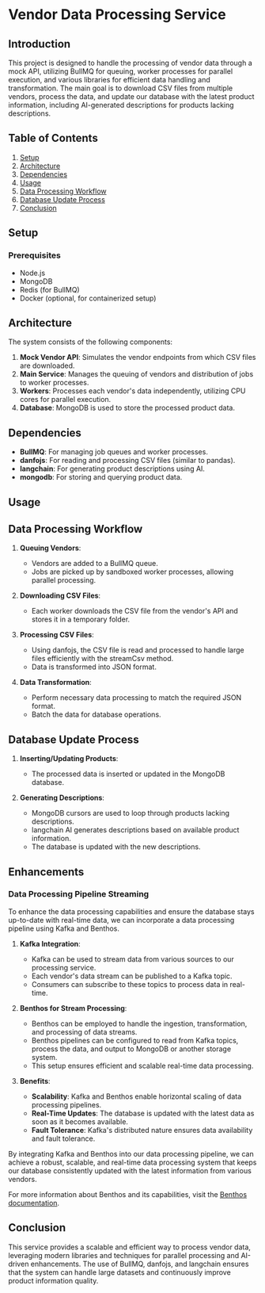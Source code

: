 
# Vendor Data Processing Service

## Introduction

This project is designed to handle the processing of vendor data through a mock API, utilizing BullMQ for queuing, worker processes for parallel execution, and various libraries for efficient data handling and transformation. The main goal is to download CSV files from multiple vendors, process the data, and update our database with the latest product information, including AI-generated descriptions for products lacking descriptions.

## Table of Contents

1. [Setup](#setup)
2. [Architecture](#architecture)
3. [Dependencies](#dependencies)
4. [Usage](#usage)
5. [Data Processing Workflow](#data-processing-workflow)
6. [Database Update Process](#database-update-process)
7. [Conclusion](#conclusion)

## Setup

### Prerequisites

- Node.js
- MongoDB
- Redis (for BullMQ)
- Docker (optional, for containerized setup)


## Architecture

The system consists of the following components:

1. **Mock Vendor API**: Simulates the vendor endpoints from which CSV files are downloaded.
2. **Main Service**: Manages the queuing of vendors and distribution of jobs to worker processes.
3. **Workers**: Processes each vendor's data independently, utilizing CPU cores for parallel execution.
4. **Database**: MongoDB is used to store the processed product data.

## Dependencies

- **BullMQ**: For managing job queues and worker processes.
- **danfojs**: For reading and processing CSV files (similar to pandas).
- **langchain**: For generating product descriptions using AI.
- **mongodb**: For storing and querying product data.

## Usage

## Data Processing Workflow

1. **Queuing Vendors**:
   - Vendors are added to a BullMQ queue.
   - Jobs are picked up by sandboxed worker processes, allowing parallel processing.

2. **Downloading CSV Files**:
   - Each worker downloads the CSV file from the vendor's API and stores it in a temporary folder.

3. **Processing CSV Files**:
   - Using danfojs, the CSV file is read and processed to handle large files efficiently with the streamCsv method.
   - Data is transformed into JSON format.

4. **Data Transformation**:
   - Perform necessary data processing to match the required JSON format.
   - Batch the data for database operations.

## Database Update Process

1. **Inserting/Updating Products**:
   - The processed data is inserted or updated in the MongoDB database.

2. **Generating Descriptions**:
   - MongoDB cursors are used to loop through products lacking descriptions.
   - langchain AI generates descriptions based on available product information.
   - The database is updated with the new descriptions.

## Enhancements

### Data Processing Pipeline Streaming

To enhance the data processing capabilities and ensure the database stays up-to-date with real-time data, we can incorporate a data processing pipeline using Kafka and Benthos.

1. **Kafka Integration**:
   - Kafka can be used to stream data from various sources to our processing service.
   - Each vendor's data stream can be published to a Kafka topic.
   - Consumers can subscribe to these topics to process data in real-time.

2. **Benthos for Stream Processing**:
   - Benthos can be employed to handle the ingestion, transformation, and processing of data streams.
   - Benthos pipelines can be configured to read from Kafka topics, process the data, and output to MongoDB or another storage system.
   - This setup ensures efficient and scalable real-time data processing.

3. **Benefits**:
   - **Scalability**: Kafka and Benthos enable horizontal scaling of data processing pipelines.
   - **Real-Time Updates**: The database is updated with the latest data as soon as it becomes available.
   - **Fault Tolerance**: Kafka's distributed nature ensures data availability and fault tolerance.

By integrating Kafka and Benthos into our data processing pipeline, we can achieve a robust, scalable, and real-time data processing system that keeps our database consistently updated with the latest information from various vendors.

For more information about Benthos and its capabilities, visit the [Benthos documentation](https://v4.benthos.dev/docs/about).

## Conclusion

This service provides a scalable and efficient way to process vendor data, leveraging modern libraries and techniques for parallel processing and AI-driven enhancements. The use of BullMQ, danfojs, and langchain ensures that the system can handle large datasets and continuously improve product information quality.


